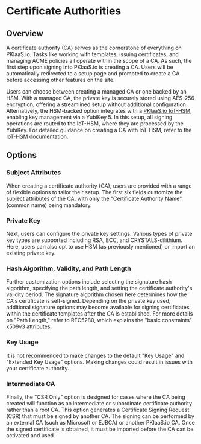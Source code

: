 # Certificate Authorities

## Overview
A certificate authority (CA) serves as the cornerstone of everything on PKIaaS.io. Tasks like working with templates, issuing certificates, and managing ACME policies all operate within the scope of a CA. As such, the first step upon signing into PKIaaS.io is creating a CA. Users will be automatically redirected to a setup page and prompted to create a CA before accessing other features on the site.

Users can choose between creating a managed CA or one backed by an HSM. With a managed CA, the private key is securely stored using AES-256 encryption, offering a streamlined setup without additional configuration. Alternatively, the HSM-backed option integrates with a [PKIaaS.io IoT-HSM](https://pkiaas.io/iot-hsm), enabling key management via a YubiKey 5. In this setup, all signing operations are routed to the IoT-HSM, where they are processed by the YubiKey. For detailed guidance on creating a CA with IoT-HSM, refer to the [IoT-HSM documentation](/iot-hsm).

## Options

### Subject Attributes
When creating a certificate authority (CA), users are provided with a range of flexible options to tailor their setup. The first six fields customize the subject attributes of the CA, with only the "Certificate Authority Name" (common name) being mandatory.

### Private Key
Next, users can configure the private key settings. Various types of private key types are supported including RSA, ECC, and CRYSTALS-dilithium. Here, users can also opt to use HSM (as previously mentioned) or import an existing private key.

### Hash Algorithm, Validity, and Path Length
Further customization options include selecting the signature hash algorithm, specifying the path length, and setting the certificate authority's validity period. The signature algorithm chosen here determines how the CA's certificate is self-signed. Depending on the private key used, additional signature options may become available for signing certificates within the certificate templates after the CA is established. For more details on "Path Length," refer to RFC5280, which explains the "basic constraints" x509v3 attributes.

### Key Usage
It is not recommended to make changes to the default "Key Usage" and "Extended Key Usage" options. Making changes could result in issues with your certificate authority.

### Intermediate CA
Finally, the "CSR Only" option is designed for cases where the CA being created will function as an intermediate or subordinate certificate authority rather than a root CA. This option generates a Certificate Signing Request (CSR) that must be signed by another CA. The signing can be performed by an external CA (such as Microsoft or EJBCA) or another PKIaaS.io CA. Once the signed certificate is obtained, it must be imported before the CA can be activated and used.